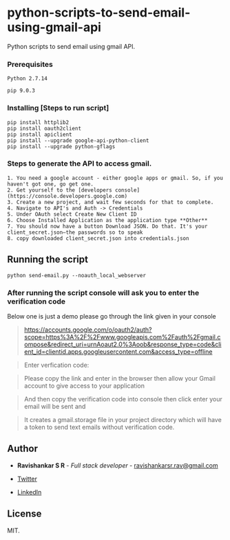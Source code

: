 # python-scripts-to-send-email-using-gmail-api
Python scripts to send email using gmail API.

### Prerequisites

```
Python 2.7.14
```

```
pip 9.0.3
```
### Installing [Steps to run script]



```
pip install httplib2
pip install oauth2client
pip install apiclient
pip install --upgrade google-api-python-client
pip install --upgrade python-gflags
```

### Steps to generate the API to access gmail.

```
1. You need a google account - either google apps or gmail. So, if you haven't got one, go get one.
2. Get yourself to the [developers console](https://console.developers.google.com)
3. Create a new project, and wait few seconds for that to complete.
4. Navigate to API's and Auth -> Credentials
5. Under OAuth select Create New Client ID
6. Choose Installed Application as the application type **Other**
7. You should now have a button Download JSON. Do that. It's your client_secret.json—the passwords so to speak
8. copy downloaded client_secret.json into credentials.json
```

## Running the script

```
python send-email.py --noauth_local_webserver
```


### After running the script console will ask you to enter the verification code

Below one is just a demo please go through the link given in your console

>https://accounts.google.com/o/oauth2/auth?scope=https%3A%2F%2Fwww.googleapis.com%2Fauth%2Fgmail.compose&redirect_uri=urnAoaut2.0%3Aoob&response_type=code&client_id=clientid.apps.googleusercontent.com&access_type=offline

>Enter verfication code:


> Please copy the link and enter in the browser then allow your Gmail account to give access to your application

> And then copy the verification code into console then click enter your email will be sent and

> It creates a gmail.storage file in your project directory which will have a token to send text emails without verification code.



## Author

* **Ravishankar S R** - *Full stack developer* - ravishankarsr.rav@gmail.com

* [Twitter](https://twitter.com/ravishankar_rav)
* [LinkedIn](https://www.linkedin.com/in/ravishankarsr-rav)


## License

MIT.